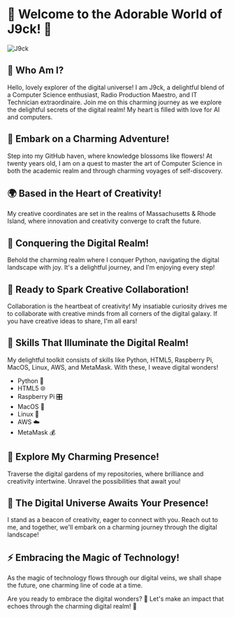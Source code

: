 # 🌱 Welcome to the Adorable World of J9ck! 🚀

![J9ck](https://user-images.githubusercontent.com/18350557/176309783-0785949b-9127-417c-8b55-ab5a4333674e.gif)

## 🌟 Who Am I?

Hello, lovely explorer of the digital universe! I am J9ck, a delightful blend of a Computer Science enthusiast, Radio Production Maestro, and IT Technician extraordinaire. Join me on this charming journey as we explore the delightful secrets of the digital realm! My heart is filled with love for AI and computers.

## 🚀 Embark on a Charming Adventure!

Step into my GitHub haven, where knowledge blossoms like flowers! At twenty years old, I am on a quest to master the art of Computer Science in both the academic realm and through charming voyages of self-discovery.

## 🌍 Based in the Heart of Creativity!

My creative coordinates are set in the realms of Massachusetts & Rhode Island, where innovation and creativity converge to craft the future.

## 🧠 Conquering the Digital Realm!

Behold the charming realm where I conquer Python, navigating the digital landscape with joy. It's a delightful journey, and I'm enjoying every step!

## 🤝 Ready to Spark Creative Collaboration!

Collaboration is the heartbeat of creativity! My insatiable curiosity drives me to collaborate with creative minds from all corners of the digital galaxy. If you have creative ideas to share, I'm all ears!

## 💫 Skills That Illuminate the Digital Realm!

My delightful toolkit consists of skills like Python, HTML5, Raspberry Pi, MacOS, Linux, AWS, and MetaMask. With these, I weave digital wonders!

- Python 🐍
- HTML5 🌐
- Raspberry Pi 🎛️
- MacOS 🍎
- Linux 🐧
- AWS ☁️
- MetaMask 💰


## 🌸 Explore My Charming Presence!

Traverse the digital gardens of my repositories, where brilliance and creativity intertwine. Unravel the possibilities that await you!

## 🚀 The Digital Universe Awaits Your Presence!

I stand as a beacon of creativity, eager to connect with you. Reach out to me, and together, we'll embark on a charming journey through the digital landscape!

## ⚡ Embracing the Magic of Technology!

As the magic of technology flows through our digital veins, we shall shape the future, one charming line of code at a time.

Are you ready to embrace the digital wonders? 🌠 Let's make an impact that echoes through the charming digital realm! 🌌
